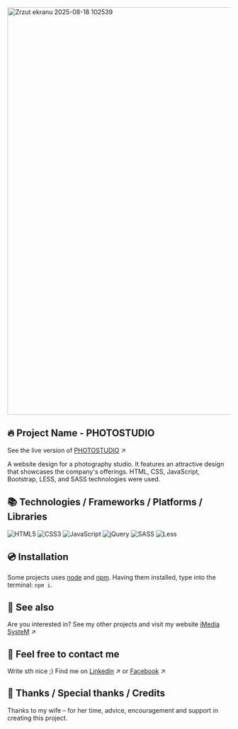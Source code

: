 <img width="1900" height="921" alt="Zrzut ekranu 2025-08-18 102539" src="https://github.com/user-attachments/assets/b5d55391-018d-42e1-97af-6b8350d66f9d" />

## 🔥 Project Name - PHOTOSTUDIO
See the live version of [PHOTOSTUDIO](https://imediasystem.github.io/PhotoSTudio/) ↗️

A website design for a photography studio. It features an attractive design that showcases the company's offerings. HTML, CSS, JavaScript, Bootstrap, LESS, and SASS technologies were used.

## 📚 Technologies / Frameworks / Platforms / Libraries
![HTML5](https://img.shields.io/badge/html5-%23E34F26.svg?style=for-the-badge&logo=html5&logoColor=white)
![CSS3](https://img.shields.io/badge/css3-%231572B6.svg?style=for-the-badge&logo=css3&logoColor=white)
![JavaScript](https://img.shields.io/badge/javascript-%23323330.svg?style=for-the-badge&logo=javascript&logoColor=%23F7DF1E)
![jQuery](https://img.shields.io/badge/bootstrap-%238511FA.svg?style=for-the-badge&logo=bootstrap&logoColor=white)
![SASS](https://img.shields.io/badge/sass-CC6699.svg?style=for-the-badge&logo=sass&logoColor=white)
![Less](https://img.shields.io/badge/less-2B4C80?style=for-the-badge&logo=less&logoColor=white)
&nbsp;

## 💿 Installation
Some projects uses [node](https://nodejs.org/en/) and [npm](https://www.npmjs.com/). Having them installed, type into the terminal: `npm i`.
&nbsp;

## 🔗 See also
Are you interested in? See my other projects and visit my website [iMedia SysteM](https://imediasystem.pl/) ↗️
&nbsp;

## 📝 Feel free to contact me
Write sth nice ;) Find me on [Linkedin](https://www.linkedin.com/company/imedia-system/about/?viewAsMember=true) ↗️ or [Facebook](https://www.facebook.com/profile.php?id=61577832340228) ↗️
&nbsp;

## 👏 Thanks / Special thanks / Credits
Thanks to my wife – for her time, advice, encouragement and support in creating this project.
